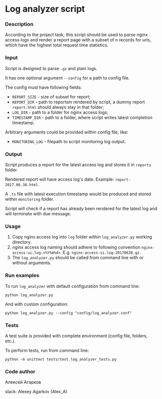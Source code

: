 # Log analyzer script
### Description
According to the project task, this script should be used to parse nginx access logs and render a report page 
with a subset of n records for urls, which have the highest total request time statistics. 

### Input
Script is designed to parse `.gz` and plain logs.

It has one optional argument `--config` for a path to config file. 

The config must have following fields:
* `REPORT_SIZE` - size of subset for report;
* `REPORT_DIR` - path to reportsm rendered by script, a dummy report `report.html` should always stay in that folder; 
* `LOG_DIR` - path to a folder for nginx access logs;
* `TIMESTAMP_DIR` - path to a folder, where script writes latest completion timestamp.

Arbitrary arguments could be provided within config file, like:
* `MONITORING_LOG` - filepath to script monitoring log output.

### Output
Script produces a report for the latest access log and stores it in `reports` folder. 

Rendered report will have access log's date. Example: `report-2017.06.30.html`.

A `.ts` file with latest execution timestamp would be produced and stored within `monitoring` folder.

Script will check if a report has already been rendered for the latest log and will terminate with due message. 

### Usage
1. Copy nginx access log into `log` folder within `log_analyzer.py` working directory. 
2. nginx access log naming should adhere to following convention `nginx-access-ui.log-<%Y%m%d>`.  E.g. `nginx-access-ui.log-20170630.gz`.
3. The `log_analyzer.py` should be called from command line with or without arguments.

### Run examples
To run `log_analyzer` with default configuration from command line:

`python log_analyzer.py`

And with custom configuration:

`python log_analyzer.py --config "config/log_analyzer.conf"`

### Tests
A test suite is provided with complete environment (config file, folders, etc.).

To perform tests, run from command line:

`python -m unittest tests/test_log_analyzer_tests.py`

### Code author
Алексей Агарков

slack: Alexey Agarkov (Alex_A)
